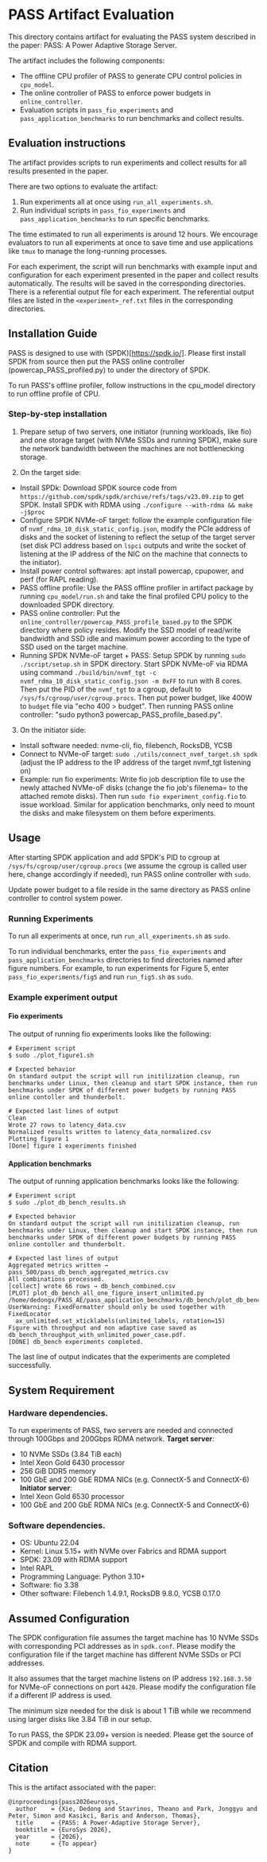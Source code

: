 # PASS Artifact Evaluation
This directory contains artifact for evaluating the PASS system described in the paper: PASS: A Power Adaptive Storage Server.

The artifact includes the following components:
- The offline CPU profiler of PASS to generate CPU control policies in `cpu_model`.
- The online controller of PASS to enforce power budgets in `online_controller`.
- Evaluation scripts in `pass_fio_experiments` and `pass_application_benchmarks` to run benchmarks and collect results.

## Evaluation instructions
The artifact provides scripts to run experiments and collect results for all results presented in the paper.

There are two options to evaluate the artifact:
1. Run experiments all at once using `run_all_experiments.sh`.
2. Run individual scripts in `pass_fio_experiments` and `pass_application_benchmarks` to run specific benchmarks.

The time estimated to run all experiments is around 12 hours. We encourage evaluators to run all experiments at once to save time and use applications like `tmux` to manage the long-running processes.

For each experiment, the script will run benchmarks with example input and configuration for each experiment presented in the paper and collect results automatically. The results will be saved in the corresponding directories. There is a referential output file for each experiment. The referential output files are listed in the `<experiment>_ref.txt` files in the corresponding directories.

## Installation Guide
PASS is designed to use with (SPDK)[https://spdk.io/]. Please first install SPDK from source then put the PASS online controller (powercap_PASS_profiled.py) to under the directory of SPDK.

To run PASS's offline profiler, follow instructions in the cpu_model directory to run offline profile of CPU.

### Step-by-step installation
1. Prepare setup of two servers, one initiator (running workloads, like fio) and one storage target (with NVMe SSDs and running SPDK), make sure the network bandwidth between the machines are not bottlenecking storage.

2. On the target side:
- Install SPDk: Download SPDK source code from `https://github.com/spdk/spdk/archive/refs/tags/v23.09.zip` to get SPDK. Install SPDK with RDMA using `./configure --with-rdma && make -j$proc`
- Configure SPDK NVMe-oF target: follow the example configuration file of `nvmf_rdma_10_disk_static_config.json`, modify the PCIe address of disks and the socket of listening to reflect the setup of the target server (set disk PCI address based on `lspci` outputs and write the socket of listening at the IP address of the NIC on the machine that connects to the initiator).
- Install power control softwares: apt install powercap, cpupower, and perf (for RAPL reading).
- PASS offline profile: Use the PASS offline profiler in artifact package by running `cpu_model/run.sh` and take the final profiled CPU policy to the downloaded SPDK directory.
- PASS online controller: Put the `online_controller/powercap_PASS_profile_based.py` to the SPDK directory where policy resides. Modify the SSD model of read/write bandwidth and SSD idle and maximum power according to the type of SSD used on the target machine.
- Running SPDK NVMe-oF target + PASS: Setup SPDK by running `sudo ./script/setup.sh` in SPDK directory. Start SPDK NVMe-oF via RDMA using command `./build/bin/nvmf_tgt -c nvmf_rdma_10_disk_static_config.json -m 0xFF` to run with 8 cores. Then put the PID of the `nvmf_tgt` to a cgroup, default to `/sys/fs/cgroup/user/cgroup.procs`. Then put power budget, like 400W to `budget` file via "echo 400 > budget". Then running PASS online controller: "sudo python3 powercap_PASS_profile_based.py".

3. On the initiator side:
- Install software needed: nvme-cli, fio, filebench, RocksDB, YCSB
- Connect to NVMe-oF target: `sudo ./utils/connect_nvmf_target.sh spdk` (adjust the IP address to the IP address of the target nvmf_tgt listening on)
- Example: run fio experiments: Write fio job description file to use the newly attached NVMe-oF disks (change the fio job's filenema= to the attached remote disks). Then run `sudo fio experiment_config.fio` to issue workload. Similar for application benchmarks, only need to mount the disks and make filesystem on them before experiments.

## Usage
After starting SPDK application and add SPDK's PID to cgroup at `/sys/fs/cgroup/user/cgroup.procs` (we assume the cgroup is called user here, change accordingly if needed), run PASS online controller with `sudo`.

Update power budget to a file reside in the same directory as PASS online controller to control system power.

### Running Experiments
To run all experiments at once, run `run_all_experiments.sh` as `sudo`.

To run individual benchmarks, enter the `pass_fio_experiments` and `pass_application_benchmarks` directories to find directories named after figure numbers. For example, to run experiments for Figure 5, enter `pass_fio_experiments/fig5` and run `run_fig5.sh` as `sudo`.

### Example experiment output
#### Fio experiments
The output of running fio experiments looks like the following:
```
# Experiment script
$ sudo ./plot_figure1.sh

# Expected behavior
On standard output the script will run initilization cleanup, run benchmarks under Linux, then cleanup and start SPDK instance, then run benchmarks under SPDK of different power budgets by running PASS online contoller and thunderbolt.

# Expected last lines of output
Clean
Wrote 27 rows to latency_data.csv
Normalized results written to latency_data_normalized.csv
Plotting figure 1
[Done] figure 1 experiments finished
```

#### Application benchmarks
The output of running application benchmarks looks like the following:
```
# Experiment script
$ sudo ./plot_db_bench_results.sh

# Expected behavior
On standard output the script will run initilization cleanup, run benchmarks under Linux, then cleanup and start SPDK instance, then run benchmarks under SPDK of different power budgets by running PASS online contoller and thunderbolt.

# Expected last lines of output
Aggregated metrics written → pass_500/pass_db_bench_aggregated_metrics.csv
All combinations processed.
[collect] wrote 66 rows → db_bench_combined.csv
[PLOT] plot_db_bench_all_one_figure_insert_unlimited.py
/home/dedongx/PASS_AE/pass_application_benchmarks/db_bench/plot_db_bench_all_one_figure_insert_unlimited.py:101: UserWarning: FixedFormatter should only be used together with FixedLocator
  ax_unlimited.set_xticklabels(unlimited_labels, rotation=15)
Figure with throughput and non adaptive case saved as db_bench_throughput_with_unlimited_power_case.pdf.
[DONE] db_bench experiments completed.
```
The last line of output indicates that the experiments are completed successfully.

## System Requirement
### Hardware dependencies. 
To run experiments of PASS, two servers are needed and connected through 100Gbps and 200Gbps RDMA network.
**Target server**:
- 10 NVMe SSDs (3.84 TiB each)
- Intel Xeon Gold 6430 processor
- 256 GiB DDR5 memory
- 100 GbE and 200 GbE RDMA NICs (e.g. ConnectX-5 and ConnectX-6)
**Initiator server**:
- Intel Xeon Gold 6530 processor
- 100 GbE and 200 GbE RDMA NICs (e.g. ConnectX-5 and ConnectX-6)
### Software dependencies.
- OS: Ubuntu 22.04
- Kernel: Linux 5.15+ with NVMe over Fabrics and RDMA support
- SPDK: 23.09 with RDMA support
- Intel RAPL
- Programming Language: Python 3.10+
- Software: fio 3.38
- Other software: Filebench 1.4.9.1, RocksDB 9.8.0, YCSB
0.17.0

## Assumed Configuration
The SPDK configuration file assumes the target machine has 10 NVMe SSDs with corresponding PCI addresses as in `spdk.conf`. Please modify the configuration file if the target machine has different NVMe SSDs or PCI addresses.

It also assumes that the target machine listens on IP address `192.168.3.50` for NVMe-oF connections on port `4420`. Please modify the configuration file if a different IP address is used.

The minimum size needed for the disk is about 1 TiB while we recommend using larger disks like 3.84 TiB in our setup.

To run PASS, the SPDK 23.09+ version is needed. Please get the source of SPDK and compile with RDMA support.

## Citation
This is the artifact associated with the paper:
```
@inproceedings{pass2026eurosys,
  author    = {Xie, Dedong and Stavrinos, Theano and Park, Jonggyu and Peter, Simon and Kasikci, Baris and Anderson, Thomas},
  title     = {PASS: A Power-Adaptive Storage Server},
  booktitle = {EuroSys 2026},
  year      = {2026},
  note      = {To appear}
}